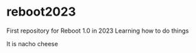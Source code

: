 # reboot2023
First repository for Reboot 1.0 in 2023
Learning how to do things


It is nacho cheese
